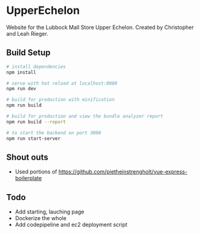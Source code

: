 # UpperEchelon
Website for the Lubbock Mall Store Upper Echelon. Created by Christopher and Leah Rieger.

## Build Setup

``` bash
# install dependencies
npm install

# serve with hot reload at localhost:8080
npm run dev

# build for production with minification
npm run build

# build for production and view the bundle analyzer report
npm run build --report

# to start the backend on port 3000
npm run start-server
```

## Shout outs
 - Used portions of https://github.com/pietheinstrengholt/vue-express-boilerplate
## Todo

- Add starting, lauching page
- Dockerize the whole
- Add codepipeline and ec2 deployment script
